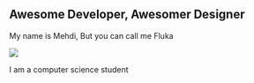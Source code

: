 ## Awesome Developer, Awesomer Designer
My name is Mehdi, But you can call me Fluka

<img src="https://github.com/Mehdibenabdelkader/Mehdibenabdelkader/assets/1500x500.jpg?sanitize=true">
  

I am a computer science student


<!--
**Mehdibenabdelkader/Mehdibenabdelkader** is a ✨ _special_ ✨ repository because its `README.md` (this file) appears on your GitHub profile.

Here are some ideas to get you started:

- 🔭 I’m currently working on ...
- 🌱 I’m currently learning ...
- 👯 I’m looking to collaborate on ...
- 🤔 I’m looking for help with ...
- 💬 Ask me about ...
- 📫 How to reach me: ...
- 😄 Pronouns: ...
- ⚡ Fun fact: ...
-->
